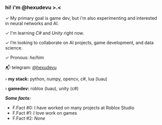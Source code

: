 ### hi! i'm @hexudevu >.<

✓ My primary goal is game dev, but i'm also experimenting and interested in neural networks and AI.

✓ I'm learning *C#* and *Unity* right now.

✓ I’m looking to collaborate on AI projects, game development, and data science.

✓ Pronous: *he/him*

📬 telegram: [@hexudevu](https://t.me/hexudevu) 

› **my stack:** python, numpy, opencv, c#, lua (luau)  

› **gamedev:** roblox (luau), unity (c#)  

***Some facts:***
* F.Fact #0: I have worked on many projects at Roblox Studio
* F.Fact #1: I love work on games
* F.Fact #2: *None*

<!---

08.03.2025 (14:04)

--->
